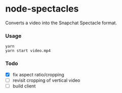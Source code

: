 # node-spectacles
Converts a video into the Snapchat Spectacle format.

### Usage
    yarn
    yarn start video.mp4

### Todo
- [x] fix aspect ratio/cropping
- [ ] revisit cropping of vertical video
- [ ] build client
